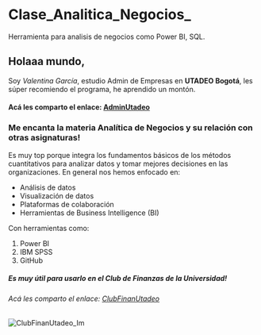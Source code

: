 # Clase_Analitica_Negocios_
Herramienta para analisis de negocios como Power BI, SQL.

## Holaaa mundo, 
Soy *Valentina García*, estudio Admin de Empresas en **UTADEO Bogotá**, les súper recomiendo el programa, he aprendido un montón. 

#### Acá les comparto el enlace: [AdminUtadeo](https://www.utadeo.edu.co/es/facultad/ciencias-economicas-y-administrativas/programa/bogota/administracion-de-empresas)



### Me encanta la materia Analítica de Negocios y su relación con otras asignaturas!

Es muy top porque integra los fundamentos básicos de los métodos cuantitativos para analizar datos y tomar mejores decisiones en las organizaciones. En general nos hemos enfocado en:

* Análisis de datos
* Visualización de datos
* Plataformas de colaboración
* Herramientas de Business Intelligence (BI)

Con herramientas como:

1. Power BI
2. IBM SPSS
3. GitHub

##### Es muy útil para usarlo en el Club de Finanzas de la Universidad! 

###### Acá les comparto el enlace: [ClubFinanUtadeo](https://www.utadeo.edu.co/es/noticia/recomendados/centro-de-excelencia/324773/club-de-finanzas-utadeo)

![ClubFinanUtadeo_Im](https://www.utadeo.edu.co/sites/tadeo/files/styles/internal_517x290/public/node/news/field_images/club-finanzas_0.webp?itok=i1wQQZE3)
